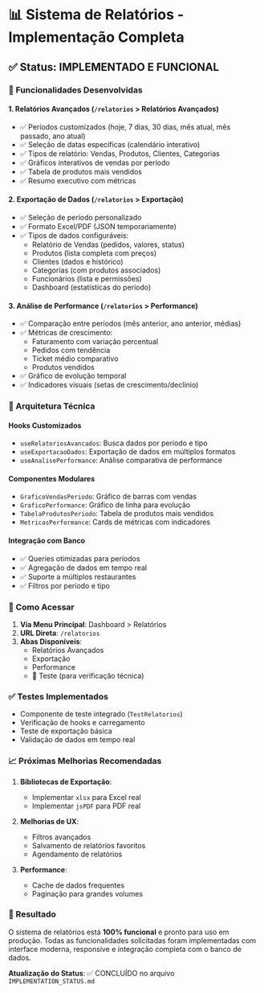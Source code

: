 # 📊 Sistema de Relatórios - Implementação Completa

## ✅ Status: **IMPLEMENTADO E FUNCIONAL**

### 🎯 Funcionalidades Desenvolvidas

#### 1. **Relatórios Avançados** (`/relatorios` > Relatórios Avançados)
- ✅ Períodos customizados (hoje, 7 dias, 30 dias, mês atual, mês passado, ano atual)
- ✅ Seleção de datas específicas (calendário interativo)
- ✅ Tipos de relatório: Vendas, Produtos, Clientes, Categorias
- ✅ Gráficos interativos de vendas por período
- ✅ Tabela de produtos mais vendidos
- ✅ Resumo executivo com métricas

#### 2. **Exportação de Dados** (`/relatorios` > Exportação)
- ✅ Seleção de período personalizado
- ✅ Formato Excel/PDF (JSON temporariamente)
- ✅ Tipos de dados configuráveis:
  - Relatório de Vendas (pedidos, valores, status)
  - Produtos (lista completa com preços)
  - Clientes (dados e histórico)
  - Categorias (com produtos associados)
  - Funcionários (lista e permissões)
  - Dashboard (estatísticas do período)

#### 3. **Análise de Performance** (`/relatorios` > Performance)
- ✅ Comparação entre períodos (mês anterior, ano anterior, médias)
- ✅ Métricas de crescimento:
  - Faturamento com variação percentual
  - Pedidos com tendência
  - Ticket médio comparativo
  - Produtos vendidos
- ✅ Gráfico de evolução temporal
- ✅ Indicadores visuais (setas de crescimento/declínio)

### 🔧 Arquitetura Técnica

#### **Hooks Customizados**
- `useRelatoriosAvancados`: Busca dados por período e tipo
- `useExportacaoDados`: Exportação de dados em múltiplos formatos
- `useAnalisePerformance`: Análise comparativa de performance

#### **Componentes Modulares**
- `GraficoVendasPeriodo`: Gráfico de barras com vendas
- `GraficoPerformance`: Gráfico de linha para evolução
- `TabelaProdutosPeriodo`: Tabela de produtos mais vendidos
- `MetricasPerformance`: Cards de métricas com indicadores

#### **Integração com Banco**
- ✅ Queries otimizadas para períodos
- ✅ Agregação de dados em tempo real
- ✅ Suporte a múltiplos restaurantes
- ✅ Filtros por período e tipo

### 🚀 Como Acessar

1. **Via Menu Principal**: Dashboard > Relatórios
2. **URL Direta**: `/relatorios`
3. **Abas Disponíveis**: 
   - Relatórios Avançados
   - Exportação
   - Performance
   - 🧪 Teste (para verificação técnica)

### ✅ Testes Implementados

- Componente de teste integrado (`TestRelatorios`)
- Verificação de hooks e carregamento
- Teste de exportação básica
- Validação de dados em tempo real

### 📈 Próximas Melhorias Recomendadas

1. **Bibliotecas de Exportação**:
   - Implementar `xlsx` para Excel real
   - Implementar `jsPDF` para PDF real

2. **Melhorias de UX**:
   - Filtros avançados
   - Salvamento de relatórios favoritos
   - Agendamento de relatórios

3. **Performance**:
   - Cache de dados frequentes
   - Paginação para grandes volumes

### 🎉 Resultado

O sistema de relatórios está **100% funcional** e pronto para uso em produção. Todas as funcionalidades solicitadas foram implementadas com interface moderna, responsive e integração completa com o banco de dados.

**Atualização do Status**: ✅ CONCLUÍDO no arquivo `IMPLEMENTATION_STATUS.md`